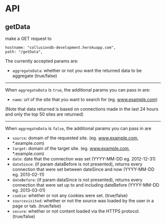 API
===

getData
---
make a GET request to

    hostname: "collusiondb-development.herokuapp.com",
    path: "/getData",

The currently accepted params are:

* `aggregateData`: whether or not you want the returned data to be aggregate (true/false)

- - -

When `aggregateData` is `true`, the additional params you can pass in are:
* `name`: url of the site that you want to search for (eg. www.example.com)

(Note that data returned is based on connections made in the last 24 hours and only the top 50 sites are returned)
    
- - -
When `aggregateData` is `false`, the additional params you can pass in are
* `source`: domain of the requested site. (eg. www.example.com, *.example.com)
* `target`: domain of the target site. (eg. www.example.com, *.example.com)
* `date`: date that the connection was set (YYYY-MM-DD eg. 2012-12-31)
* `dateSince`: (if param dataBefore is not presented), returns every connection that were set between dateSince and now (YYYY-MM-DD eg. 2013-02-11)
* `dateBefore`: (if param dataSince is not presented), returns every connection that were set up to and including dateBefore (YYYY-MM-DD eg. 2013-03-01)
* `cookie`: whether or not any cookies were set. (true/false)
* `sourcevisited`: whether or not the source was loaded by the user in a page or tab. (true/false)
* `secure`: whether or not content loaded via the HTTPS protocol. (true/false)
